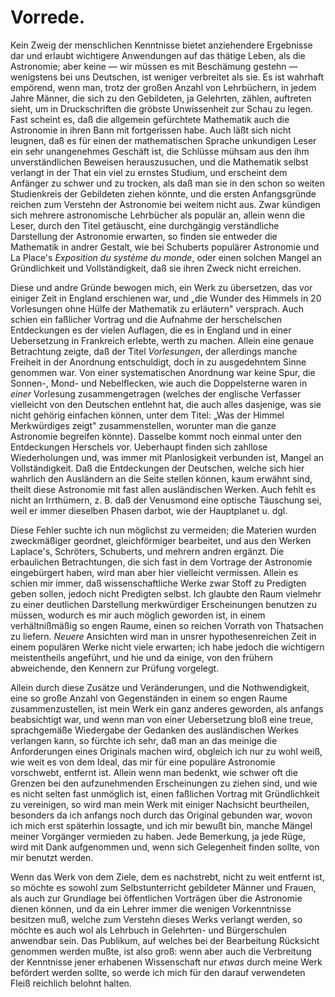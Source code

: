 Vorrede.
========

Kein Zweig der menschlichen Kenntnisse bietet anziehendere Ergebnisse dar und
erlaubt wichtigere Anwendungen auf das thätige Leben, als die Astronomie; aber
keine — wir müssen es mit Beschämung gestehn — wenigstens bei uns Deutschen,
ist weniger verbreitet als sie. Es ist wahrhaft empörend, wenn man, trotz der
großen Anzahl von Lehrbüchern, in jedem Jahre Männer, die sich zu den
Gebildeten, ja Gelehrten, zählen, auftreten sieht, um in Druckschriften die
gröbste Unwissenheit zur Schau zu legen. Fast scheint es, daß die allgemein
gefürchtete Mathematik auch die Astronomie in ihren Bann mit fortgerissen habe.
Auch läßt sich nicht leugnen, daß es für einen der mathematischen Sprache
unkundigen Leser ein sehr unangenehmes Geschäft ist, die Schlüsse mühsam aus
den ihm unverständlichen Beweisen herauszusuchen, und die Mathematik selbst
verlangt in der That ein viel zu ernstes Studium, und erscheint dem Anfänger zu
schwer und zu trocken, als daß man sie in den schon so weiten Studienkreis der
Gebildeten ziehen könnte, und die ersten Anfangsgründe reichen zum Verstehn der
Astronomie bei weitem nicht aus. Zwar kündigen sich mehrere astronomische
Lehrbücher als populär an, allein wenn die Leser, durch den Titel getäuscht,
eine durchgängig verständliche Darstellung der Astronomie erwarten, so finden
sie entweder die Mathematik in andrer Gestalt, wie bei Schuberts populärer
Astronomie und La Place's *Exposition du système du monde*, oder einen solchen
Mangel an Gründlichkeit und Vollständigkeit, daß sie ihren Zweck nicht
erreichen.

Diese und andre Gründe bewogen mich, ein Werk zu übersetzen, das vor einiger
Zeit in England erschienen war, und „die Wunder des Himmels in 20 Vorlesungen
ohne Hülfe der Mathematik zu erläutern" versprach. Auch schien ein faßlicher
Vortrag und die Aufnahme der herschelschen Entdeckungen es der vielen Auflagen,
die es in England und in einer Uebersetzung in Frankreich erlebte, werth zu
machen. Allein eine genaue Betrachtung zeigte, daß der Titel *Vorlesungen*, der
allerdings manche Freiheit in der Anordnung entschuldigt, doch in zu
ausgedehntem Sinne genommen war. Von einer systematischen Anordnung war keine
Spur, die Sonnen-, Mond- und Nebelflecken, wie auch die Doppelsterne waren in
*einer* Vorlesung zusammengetragen (welches der englische Verfasser vielleicht
von den Deutschen entlehnt hat, die auch alles dasjenige, was sie nicht gehörig
einfachen können, unter dem Titel: „Was der Himmel Merkwürdiges zeigt"
zusammenstellen, worunter man die ganze Astronomie begreifen könnte). Dasselbe
kommt noch einmal unter den Entdeckungen Herschels vor. Ueberhaupt finden sich
zahllose Wiederholungen und, was immer mit Planlosigkeit verbunden ist, Mangel
an Vollständigkeit. Daß die Entdeckungen der Deutschen, welche sich hier
wahrlich den Ausländern an die Seite stellen können, kaum erwähnt sind, theilt
diese Astronomie mit fast allen ausländischen Werken. Auch fehlt es nicht an
Irrthümern, z. B. daß der Venusmond eine optische Täuschung sei, weil er immer
dieselben Phasen darbot, wie der Hauptplanet u. dgl.

Diese Fehler suchte ich nun möglichst zu vermeiden; die Materien wurden
zweckmäßiger geordnet, gleichförmiger bearbeitet, und aus den Werken Laplace's,
Schröters, Schuberts, und mehrern andren ergänzt. Die erbaulichen
Betrachtungen, die sich fast in dem Vortrage der Astronomie eingebürgert haben,
wird man aber hier vielleicht vermissen. Allein es schien mir immer, daß
wissenschaftliche Werke zwar Stoff zu Predigten geben sollen, jedoch nicht
Predigten selbst. Ich glaubte den Raum vielmehr zu einer deutlichen Darstellung
merkwürdiger Erscheinungen benutzen zu müssen, wodurch es mir auch möglich
geworden ist, in einem verhältnißmäßig so engen Raume, einen so reichen Vorrath
von Thatsachen zu liefern. *Neuere* Ansichten wird man in unsrer
hypothesenreichen Zeit in einem populären Werke nicht viele erwarten; ich habe
jedoch die wichtigern meistentheils angeführt, und hie und da einige, von den
frühern abweichende, den Kennern zur Prüfung vorgelegt.

Allein durch diese Zusätze und Veränderungen, und die Nothwendigkeit, eine so
große Anzahl von Gegenständen in einem so engen Raume zusammenzustellen, ist
mein Werk ein ganz anderes geworden, als anfangs beabsichtigt war, und wenn man
von einer Uebersetzung bloß eine treue, sprachgemäße Wiedergabe der Gedanken
des ausländischen Werkes verlangen kann, so fürchte ich sehr, daß man an das
meinige die Anforderungen eines Originals machen wird, obgleich ich nur zu wohl
weiß, wie weit es von dem Ideal, das mir für eine populäre Astronomie
vorschwebt, entfernt ist. Allein wenn man bedenkt, wie schwer oft die Grenzen
bei den aufzunehmenden Erscheinungen zu ziehen sind, und wie es nicht selten
fast unmöglich ist, einen faßlichen Vortrag mit Gründlichkeit zu vereinigen, so
wird man mein Werk mit einiger Nachsicht beurtheilen, besonders da ich anfangs
noch durch das Original gebunden war, wovon ich mich erst späterhin lossagte,
und ich mir bewußt bin, manche Mängel meiner Vorgänger vermieden zu haben. Jede
Bemerkung, ja jede Rüge, wird mit Dank aufgenommen und, wenn sich Gelegenheit
finden sollte, von mir benutzt werden.

Wenn das Werk von dem Ziele, dem es nachstrebt, nicht zu weit entfernt ist, so
möchte es sowohl zum Selbstunterricht gebildeter Männer und Frauen, als auch
zur Grundlage bei öffentlichen Vorträgen über die Astronomie dienen können, und
da ein Lehrer immer die wenigen Vorkenntnisse besitzen muß, welche zum Verstehn
dieses Werks verlangt werden, so möchte es auch wol als Lehrbuch in Gelehrten-
und Bürgerschulen anwendbar sein. Das Publikum, auf welches bei der Bearbeitung
Rücksicht genommen werden mußte, ist also groß: wenn aber auch die Verbreitung
der Kenntnisse jener erhabenen Wissenschaft nur *etwas* durch meine Werk
befördert werden sollte, so werde ich mich für den darauf verwendeten Fleiß
reichlich belohnt halten.

